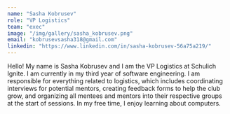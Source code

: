 ```yaml
---
name: "Sasha Kobrusev"
role: "VP Logistics"
team: "exec"
image: "/img/gallery/sasha_kobrusev.png"
email: "kobrusevsasha318@gmail.com"
linkedin: "https://www.linkedin.com/in/sasha-kobrusev-56a75a219/"
---
```


Hello! My name is Sasha Kobrusev and I am the VP Logistics at Schulich Ignite. I am currently in my third year of software engineering. I am responsible for everything related to logistics, which includes coordinating interviews for potential mentors, creating feedback forms to help the club grow, and organizing all mentees and mentors into their respective groups at the start of sessions. In my free time, I enjoy learning about computers.